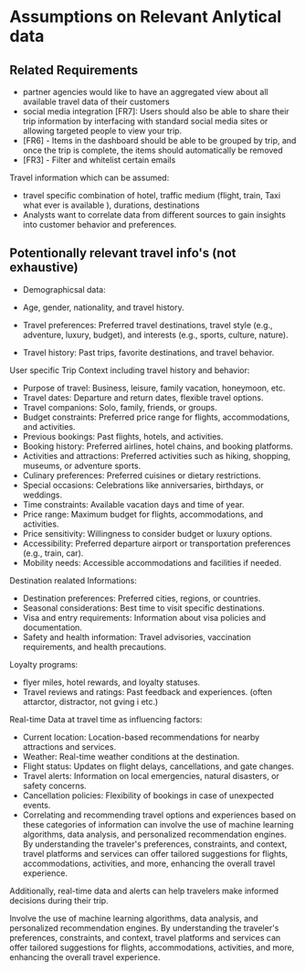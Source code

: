 # Assumptions on Relevant Anlytical data

## Related Requirements

- partner agencies would like to have an aggregated view about all available travel data of their customers
- social media integration [FR7]: Users should also be able to share their trip information by interfacing with standard social media sites or allowing targeted people to view your trip.
- [FR6] - Items in the dashboard should be able to be grouped by trip, and once the trip is complete, the items should automatically be removed
- [FR3] - Filter and whitelist certain emails

Travel information which can be assumed:

- travel specific combination of hotel, traffic medium (flight, train, Taxi what ever is available ), durations, destinations
- Analysts want to correlate data from different sources to gain insights into customer behavior and preferences.

## Potentionally relevant travel info's (not exhaustive)

- Demographicsal data:

- Age, gender, nationality, and travel history.
- Travel preferences: Preferred travel destinations, travel style (e.g., adventure, luxury, budget), and interests (e.g., sports, culture, nature).
- Travel history: Past trips, favorite destinations, and travel behavior.

User specific Trip Context including travel history and behavior:

- Purpose of travel: Business, leisure, family vacation, honeymoon, etc.
- Travel dates: Departure and return dates, flexible travel options.
- Travel companions: Solo, family, friends, or groups.
- Budget constraints: Preferred price range for flights, accommodations, and activities.
- Previous bookings: Past flights, hotels, and activities.
- Booking history: Preferred airlines, hotel chains, and booking platforms.
- Activities and attractions: Preferred activities such as hiking, shopping, museums, or adventure sports.
- Culinary preferences: Preferred cuisines or dietary restrictions.
- Special occasions: Celebrations like anniversaries, birthdays, or weddings.
- Time constraints: Available vacation days and time of year.
- Price range: Maximum budget for flights, accommodations, and activities.
- Price sensitivity: Willingness to consider budget or luxury options.
- Accessibility: Preferred departure airport or transportation preferences (e.g., train, car).
- Mobility needs: Accessible accommodations and facilities if needed.

Destination realated Informations:

- Destination preferences: Preferred cities, regions, or countries.
- Seasonal considerations: Best time to visit specific destinations.
- Visa and entry requirements: Information about visa policies and documentation.
- Safety and health information: Travel advisories, vaccination requirements, and health precautions.

Loyalty programs:

- flyer miles, hotel rewards, and loyalty statuses.
- Travel reviews and ratings: Past feedback and experiences. (often attarctor, distractor, not gving i etc.)

Real-time Data at travel time as influencing factors:

- Current location: Location-based recommendations for nearby attractions and services.
- Weather: Real-time weather conditions at the destination.
- Flight status: Updates on flight delays, cancellations, and gate changes.
- Travel alerts: Information on local emergencies, natural disasters, or safety concerns.
- Cancellation policies: Flexibility of bookings in case of unexpected events.
- Correlating and recommending travel options and experiences based on these categories of information can involve the use of machine learning algorithms, data analysis, and personalized recommendation engines. By understanding the traveler's preferences, constraints, and context, travel platforms and services can offer tailored suggestions for flights, accommodations, activities, and more, enhancing the overall travel experience. 

Additionally, real-time data and alerts can help travelers make informed decisions during their trip.

Involve the use of machine learning algorithms, data analysis, and personalized recommendation engines. By understanding the traveler's preferences, constraints, and context, travel platforms and services can offer tailored suggestions for flights, accommodations, activities, and more, enhancing the overall travel experience.